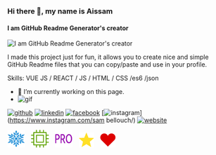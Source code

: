 ### Hi there 👋, my name is Aissam
#### I am GitHub Readme Generator's creator
![I am GitHub Readme Generator's creator](https://media.kasperskydaily.com/wp-content/uploads/sites/102/2021/02/02012938/deep-web-dark-web-darknet-surface-web-difference-featured.jpg)

I made this project just for fun, it allows you to create nice and simple GitHub Readme files that you can copy/paste and use in your profile.

Skills: VUE JS / REACT / JS / HTML / CSS /es6 /json

- 🔭 I’m currently working on this page.
- <img src="https://th.bing.com/th/id/R.4cde3a39234c0331be9afe3b8357e176?rik=xyVLyS%2bk2Quaig&riu=http%3a%2f%2fmedia.giphy.com%2fmedia%2fdwmNhd5H7YAz6%2fgiphy.gif&ehk=BKnI49kPqJOIWmAq8jlGPc%2bgEwuDFit6tdjR3r7YyEo%3d&risl=&pid=ImgRaw&r=0" alt="gif"/>


[<img src='https://cdn.jsdelivr.net/npm/simple-icons@3.0.1/icons/github.svg' alt='github' height='40'>](https://github.com/SAMB1998)  [<img src='https://cdn.jsdelivr.net/npm/simple-icons@3.0.1/icons/linkedin.svg' alt='linkedin' height='40'>](https://www.linkedin.com/in/https://www.linkedin.com/in/aissam-bellouch-a7a746301//)  [<img src='https://cdn.jsdelivr.net/npm/simple-icons@3.0.1/icons/facebook.svg' alt='facebook' height='40'>](https://www.facebook.com/https://www.facebook.com/profile.php?id=100092499253539)  [<img src='https://cdn.jsdelivr.net/npm/simple-icons@3.0.1/icons/instagram.svg' alt='instagram' height='40'>](https://www.instagram.com/sam bellouch/)  [<img src='https://cdn.jsdelivr.net/npm/simple-icons@3.0.1/icons/icloud.svg' alt='website' height='40'>](portfoliosambel-aissam.vercel.app)  

<a href='https://archiveprogram.github.com/'><img src='https://raw.githubusercontent.com/acervenky/animated-github-badges/master/assets/acbadge.gif' width='40' height='40'></a> <a href='https://docs.github.com/en/developers'><img src='https://raw.githubusercontent.com/acervenky/animated-github-badges/master/assets/devbadge.gif' width='40' height='40'></a> <a href='https://github.com/pricing'><img src='https://raw.githubusercontent.com/acervenky/animated-github-badges/master/assets/pro.gif' width='40' height='40'></a> <a href='https://stars.github.com/'><img src='https://raw.githubusercontent.com/acervenky/animated-github-badges/master/assets/starbadge.gif' width='35' height='35'></a> <a href='https://docs.github.com/en/github/supporting-the-open-source-community-with-github-sponsors'><img src='https://raw.githubusercontent.com/acervenky/animated-github-badges/master/assets/sponsorbadge.gif' width='35' height='35'></a> 




